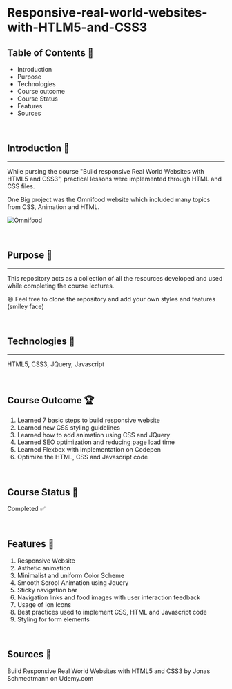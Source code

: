 # Responsive-real-world-websites-with-HTLM5-and-CSS3


## Table of Contents :pushpin:
* Introduction
* Purpose
* Technologies
* Course outcome
* Course Status
* Features
* Sources


&nbsp;


## Introduction :pushpin:
---------
While pursing the course "Build responsive Real World Websites with HTML5 and CSS3", practical lessons were implemented through HTML and CSS files.

One Big project was the Omnifood website which included many topics from CSS, Animation and HTML.

![Omnifood](./website/resources/images/Omnifood.gif)



&nbsp;
## Purpose :dart:
----
This repository acts as a collection of all the resources developed and used while completing the course lectures.

:smile: Feel free to clone the repository and add your own styles and features (smiley face)



&nbsp;

## Technologies :pushpin:
---------
HTML5, CSS3, JQuery, Javascript

&nbsp;

## Course Outcome :trophy:

1. Learned 7 basic steps to build responsive website
2. Learned new CSS styling guidelines
3. Learned how to add animation using CSS and JQuery
4. Learned SEO optimization and reducing page load time
5. Learned Flexbox with implementation on Codepen
6. Optimize the HTML, CSS and Javascript code

&nbsp;

## Course Status :pushpin:

Completed :white_check_mark:

&nbsp;

## Features :pushpin:

1. Responsive Website
2. Asthetic animation
3. Minimalist and uniform Color Scheme
4. Smooth Scrool Animation using Jquery
5. Sticky navigation bar
6. Navigation links and food images with user interaction feedback
7. Usage of Ion Icons
8. Best practices used to implement CSS, HTML and Javascript code
9. Styling for form elements


&nbsp;

## Sources :pushpin:

Build Responsive Real World Websites with HTML5 and CSS3 by Jonas Schmedtmann on Udemy.com
